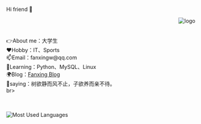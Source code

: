 Hi friend 👋
<p>
<img src="https://github-readme-stats.vercel.app/api?username=fanxing9420&show_icons=true&theme=dark&count_private=true" alt="logo" align="right" style="margin-bottom: 80px;" />  
</p>
<br><br><br>
👉About me：大学生 <br>
❤️Hobby：IT、Sports <br>
📫Email：fanxingw@qq.com <br>
🌱Learning：Python、MySQL、Linux <br>
🌍Blog：<a href="https://www.fanxingw.cn">Fanxing Blog</a> <br>
💪saying：树欲静而风不止，子欲养而亲不待。
<br>br><br><br><br>

<!-- ![Github Stats](https://github-readme-stats.vercel.app/api?username=fanxing9420&show_icons=true&theme=dark&count_private=true)<br> -->
![Most Used Languages](https://github-readme-stats.vercel.app/api/top-langs/?username=fanxing9420&theme=dark&layout=compact)


<!-- ![Github Stats](https://github-readme-stats.vercel.app/api?username=fanxing9420&show_icons=true&theme=dark&count_private=true)<br> -->
<!-- <table border="0">
  <tr>
    <td width="75%">
      <h1>张三</h1>
      <p><b>硕士研究生</b></p>
      <p><b>××大学××学院</b></p>
      <p><b>邮箱：1234567789@qq.com</b></p>
      <p><b>地址：××市××区××路××号××大学，××楼，邮编×××</b></p>
    </td>
    <td width="25%">
      <img src="/zhengjianzhao.jpg" width="100%">      % 插入证件照代码
    </td>
  </tr>
</table> -->
